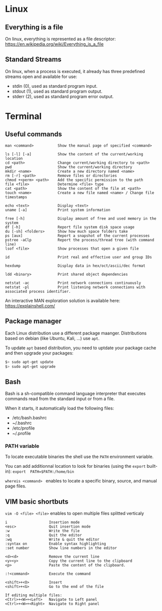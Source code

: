 # Linux

## Everything is a file

On linux, everything is represented as a file descriptor: https://en.wikipedia.org/wiki/Everything_is_a_file

## Standard Streams

On linux, when a process is executed, it already has three predefined streams open and available for use:
* stdin (0), used as standard program input.
* stdout (1), used as standard program output.
* stderr (2), used as standard program error output.

# Terminal

## Useful commands
```
man <command>           Show the manual page of specified <command>

ls [-l] [-a]            Show the content of the current/working location
cd <path>               Change current/working directory to <path>
pwd                     Show the current/working directory
mkdir <name>            Create a new directory named <name>
rm [-r] <path>          Remove files or directories
chmod +<perm> <path>    Add the specific permission to the path
file <file>             Determine <file> type
cat <path>              Show the content of the file at <path>
touch <name>            Create a new file named <name> / Change file timestamps

echo <text>             Display <text>
uname [-a]              Print system information

free [-h]               Display amount of free and used memory in the system
df [-h]                 Report file system disk space usage
du [-sh] <folders>      Show how much space folders take
ps [aux]                Report a snapshot of the current processes
pstree -aClp            Report the process/thread tree (with command line)
lsof <file>             Show processes that open a given file

id                      Print real and effective user and group IDs

hexdump                 Display data in hex/oct/ascii/dec format

ldd <binary>            Print shared object dependencies

netstat -ac             Print network connections continuously
netstat -pl             Print listening network connections with associated process identifier. 
```

An interactive MAN exploration solution is available here: https://explainshell.com/

## Package manager

Each Linux distribution use a different package maanger. Distributions based on debian (like Ubuntu, Kali, ...) use `apt`.

To update `apt` based distribution, you need to uptdate your package cache and then upgrade your packages:
```sh
$> sudo apt-get update
$> sudo apt-get upgrade
```

## Bash

Bash  is  a sh-compatible command language interpreter that executes commands read from the standard input or from a file.

When it starts, it automatically load the following files:
* /etc/bash.bashrc
* ~/.bashrc
* /etc/profile
* ~/.profile

### PATH variable

To locate executable binaries the shell use the `PATH` environment variable.

You can add additionnal location to look for binaries (using the `export` built-in): `export  PATH=$PATH:/home/bin`

`whereis <command> ` enables to locate a specific binary, source, and manual page files.

## VIM basic shortbuts

`vim -O <file> <file>` enables to open multiple files splitted verticaly

```
i                   Insertion mode
<esc>               Quit insertion mode
:w                  Write the file
:q                  Quit the editor
:wq                 Write & quit the editor
:syntax on          Enable syntax highlighting
:set number         Show line numbers in the editor

<d><d>              Remove the current line
<y><y>              Copy the current line to the clipboard
<p>                 Paste the content of the clipboard.

:!<command>         Execute the command

<shift>+<O>         Insert
<shift>+<G>         Go to the end of the file

If editing multiple files:
<Ctrl>+<W>+<Left>   Navigate to Left panel
<Ctrl>+<W>+<Right>  Navigate to Right panel
```